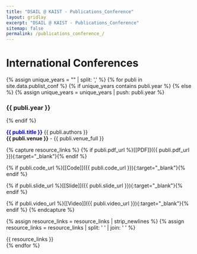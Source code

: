 ```yaml
---
title: "DSAIL @ KAIST - Publications_Conference"
layout: gridlay
excerpt: "DSAIL @ KAIST - Publications_Conference"
sitemap: false
permalink: /publications_conference_/
---
```



<!-- # Publications -->

<!-- ## Group highlights -->

<!-- (For a full list see [below](#full-list) or go to [Google Scholar](https://scholar.google.com/citations?user=EvE42VMAAAAJ)) -->

<!-- {% assign number_printed = 0 %}
{% for publi in site.data.publist %}

{% assign even_odd = number_printed | modulo: 2 %}
{% if publi.highlight == 1 %}

{% if even_odd == 0 %}
<div class="row">
{% endif %}

<div class="col-sm-6 clearfix">
 <div class="well">
  <pubtit>{{ publi.title }}</pubtit>
  <img src="{{ site.url }}{{ site.baseurl }}/images/pubpic/{{ publi.image }}" class="img-responsive" width="33%" style="float: left" />
  <p>{{ publi.description }}</p>
  <p><em>{{ publi.authors }}</em></p>
  <p><strong><a href="{{ publi.link.url }}">{{ publi.link.display }}</a></strong></p>
  <p class="text-danger"><strong> {{ publi.news1 }}</strong></p>
  <p> {{ publi.news2 }}</p>
 </div>
</div>

{% assign number_printed = number_printed | plus: 1 %}

{% if even_odd == 1 %}
</div>
{% endif %}

{% endif %}
{% endfor %}

{% assign even_odd = number_printed | modulo: 2 %}
{% if even_odd == 1 %}
</div>
{% endif %} -->

<!-- <p> &nbsp; </p> -->


# International Conferences


{% assign unique_years = "" | split: ',' %}
{% for publi in site.data.publist_conf %}
{% if unique_years contains publi.year  %}
{% else %}
{% assign unique_years = unique_years | push: publi.year %}
<h3> {{ publi.year }} </h3>
{% endif %}

<font color="blue"><b>{{ publi.title }}</b></font>
{{ publi.authors }}<br />
<b>{{ publi.venue }}</b> - {{ publi.venue_full }}

  {% capture resource_links %}
   {% if publi.pdf_url %}[[PDF]]({{ publi.pdf_url }}){:target="_blank"}{% endif %}
   
   {% if publi.code_url %}[[Code]]({{ publi.code_url }}){:target="_blank"}{% endif %}

   {% if publi.slide_url %}[[Slide]]({{ publi.slide_url }}){:target="_blank"}{% endif %}

   {% if publi.video_url %}[[Video]]({{ publi.video_url }}){:target="_blank"}{% endif %}
  {% endcapture %}

  {% assign resource_links = resource_links | strip_newlines %}
  {% assign resource_links = resource_links | split: '  ' | join: ' ' %}

  {{ resource_links }}<br />
{% endfor %}

<p> &nbsp;&nbsp; </p>
